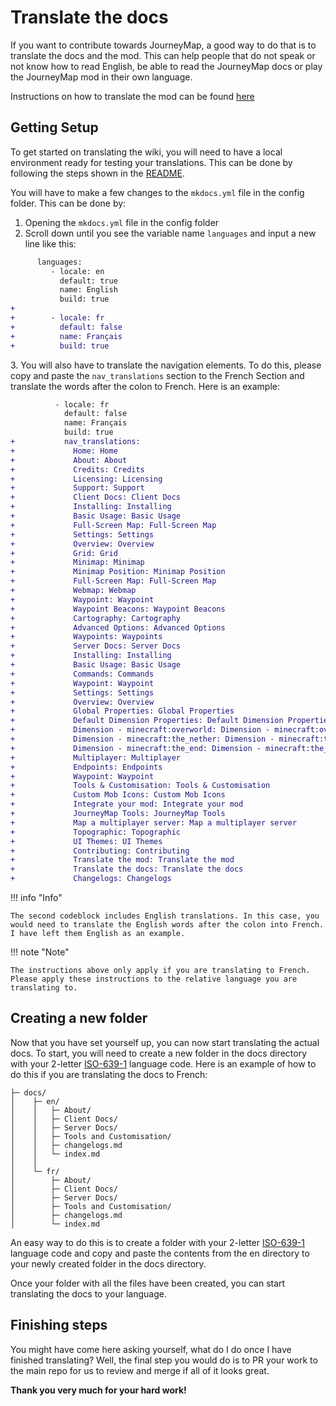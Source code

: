 # **Translate the docs**

If you want to contribute towards JourneyMap, a good way to do that is to translate the docs and the mod. This can help people that do not speak or not know how to read English, be able to read the JourneyMap docs or play the JourneyMap mod in their own language.

Instructions on how to translate the mod can be found [here](translate-mod.md)

## **Getting Setup**

To get started on translating the wiki, you will need to have a local environment ready for testing your translations. This can be done by following the steps shown in the [README](https://github.com/TeamJM/journeymap-docs#installing).

You will have to make a few changes to the `mkdocs.yml` file in the config folder. This can be done by:

1. Opening the `mkdocs.yml` file in the config folder
2. Scroll down until you see the variable name `languages` and input a new line like this:

```diff title="mkdocs.yml"
      languages:
         - locale: en
           default: true
           name: English
           build: true
+
+        - locale: fr
+          default: false
+          name: Français
+          build: true

```

3\. You will also have to translate the navigation elements. To do this, please copy and paste the `nav_translations` section to the French Section and translate the words after the colon to French. Here is an example:

```diff title="mkdocs.yml"
          - locale: fr
            default: false
            name: Français
            build: true
+           nav_translations:
+             Home: Home
+             About: About
+             Credits: Credits
+             Licensing: Licensing
+             Support: Support
+             Client Docs: Client Docs
+             Installing: Installing
+             Basic Usage: Basic Usage
+             Full-Screen Map: Full-Screen Map
+             Settings: Settings
+             Overview: Overview
+             Grid: Grid
+             Minimap: Minimap
+             Minimap Position: Minimap Position
+             Full-Screen Map: Full-Screen Map
+             Webmap: Webmap
+             Waypoint: Waypoint
+             Waypoint Beacons: Waypoint Beacons
+             Cartography: Cartography
+             Advanced Options: Advanced Options
+             Waypoints: Waypoints
+             Server Docs: Server Docs
+             Installing: Installing
+             Basic Usage: Basic Usage
+             Commands: Commands
+             Waypoint: Waypoint
+             Settings: Settings
+             Overview: Overview
+             Global Properties: Global Properties
+             Default Dimension Properties: Default Dimension Properties
+             Dimension - minecraft:overworld: Dimension - minecraft:overworld
+             Dimension - minecraft:the_nether: Dimension - minecraft:the_nether
+             Dimension - minecraft:the_end: Dimension - minecraft:the_end
+             Multiplayer: Multiplayer
+             Endpoints: Endpoints
+             Waypoint: Waypoint
+             Tools & Customisation: Tools & Customisation
+             Custom Mob Icons: Custom Mob Icons
+             Integrate your mod: Integrate your mod
+             JourneyMap Tools: JourneyMap Tools
+             Map a multiplayer server: Map a multiplayer server
+             Topographic: Topographic
+             UI Themes: UI Themes
+             Contributing: Contributing
+             Translate the mod: Translate the mod
+             Translate the docs: Translate the docs
+             Changelogs: Changelogs
```

!!! info "Info"

    The second codeblock includes English translations. In this case, you would need to translate the English words after the colon into French. I have left them English as an example.

!!! note "Note"

    The instructions above only apply if you are translating to French. Please apply these instructions to the relative language you are translating to.

## **Creating a new folder**

Now that you have set yourself up, you can now start translating the actual docs. To start, you will need to create a new folder in the docs directory with your 2-letter [ISO-639-1](https://en.wikipedia.org/wiki/ISO_639-1) language code. Here is an example of how to do this if you are translating the docs to French:

```text
├─ docs/
│    ├─ en/
│    │   ├─ About/
│    │   ├─ Client Docs/
│    │   ├─ Server Docs/
│    │   ├─ Tools and Customisation/
│    │   ├─ changelogs.md
│    │   └─ index.md
│    │
│    └─ fr/
│        ├─ About/
│        ├─ Client Docs/
│        ├─ Server Docs/
│        ├─ Tools and Customisation/
│        ├─ changelogs.md
│        └─ index.md
```

An easy way to do this is to create a folder with your 2-letter [ISO-639-1](https://en.wikipedia.org/wiki/ISO_639-1) language code and copy and paste the contents from the en directory to your newly created folder in the docs directory.

Once your folder with all the files have been created, you can start translating the docs to your language.

## **Finishing steps**

You might have come here asking yourself, what do I do once I have finished translating? Well, the final step you would do is to PR your work to the main repo for us to review and merge if all of it looks great.

**Thank you very much for your hard work!**
